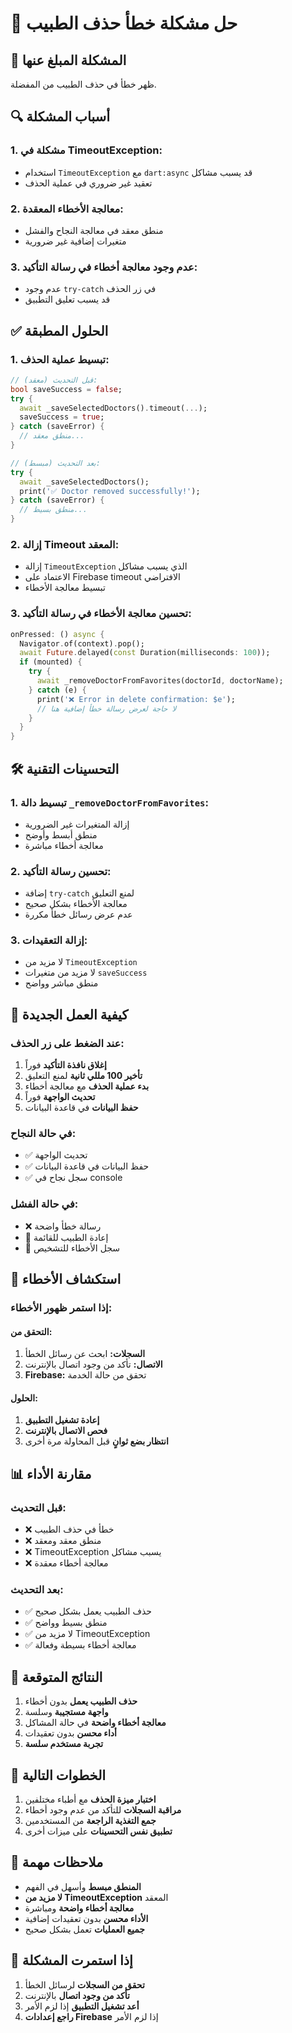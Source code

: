 # 🚨 حل مشكلة خطأ حذف الطبيب

## 🚨 **المشكلة المبلغ عنها**

ظهر خطأ في حذف الطبيب من المفضلة.

## 🔍 **أسباب المشكلة**

### **1. مشكلة في TimeoutException:**
- استخدام `TimeoutException` مع `dart:async` قد يسبب مشاكل
- تعقيد غير ضروري في عملية الحذف

### **2. معالجة الأخطاء المعقدة:**
- منطق معقد في معالجة النجاح والفشل
- متغيرات إضافية غير ضرورية

### **3. عدم وجود معالجة أخطاء في رسالة التأكيد:**
- عدم وجود `try-catch` في زر الحذف
- قد يسبب تعليق التطبيق

## ✅ **الحلول المطبقة**

### **1. تبسيط عملية الحذف:**
```dart
// قبل التحديث (معقد):
bool saveSuccess = false;
try {
  await _saveSelectedDoctors().timeout(...);
  saveSuccess = true;
} catch (saveError) {
  // منطق معقد...
}

// بعد التحديث (مبسط):
try {
  await _saveSelectedDoctors();
  print('✅ Doctor removed successfully!');
} catch (saveError) {
  // منطق بسيط...
}
```

### **2. إزالة Timeout المعقد:**
- إزالة `TimeoutException` الذي يسبب مشاكل
- الاعتماد على Firebase timeout الافتراضي
- تبسيط معالجة الأخطاء

### **3. تحسين معالجة الأخطاء في رسالة التأكيد:**
```dart
onPressed: () async {
  Navigator.of(context).pop();
  await Future.delayed(const Duration(milliseconds: 100));
  if (mounted) {
    try {
      await _removeDoctorFromFavorites(doctorId, doctorName);
    } catch (e) {
      print('❌ Error in delete confirmation: $e');
      // لا حاجة لعرض رسالة خطأ إضافية هنا
    }
  }
}
```

## 🛠️ **التحسينات التقنية**

### **1. تبسيط دالة `_removeDoctorFromFavorites`:**
- إزالة المتغيرات غير الضرورية
- منطق أبسط وأوضح
- معالجة أخطاء مباشرة

### **2. تحسين رسالة التأكيد:**
- إضافة `try-catch` لمنع التعليق
- معالجة الأخطاء بشكل صحيح
- عدم عرض رسائل خطأ مكررة

### **3. إزالة التعقيدات:**
- لا مزيد من `TimeoutException`
- لا مزيد من متغيرات `saveSuccess`
- منطق مباشر وواضح

## 📱 **كيفية العمل الجديدة**

### **عند الضغط على زر الحذف:**
1. **إغلاق نافذة التأكيد** فوراً
2. **تأخير 100 مللي ثانية** لمنع التعليق
3. **بدء عملية الحذف** مع معالجة أخطاء
4. **تحديث الواجهة** فوراً
5. **حفظ البيانات** في قاعدة البيانات

### **في حالة النجاح:**
- ✅ تحديث الواجهة
- ✅ حفظ البيانات في قاعدة البيانات
- ✅ سجل نجاح في console

### **في حالة الفشل:**
- ❌ رسالة خطأ واضحة
- 🔄 إعادة الطبيب للقائمة
- 📝 سجل الأخطاء للتشخيص

## 🔧 **استكشاف الأخطاء**

### **إذا استمر ظهور الأخطاء:**

#### **التحقق من:**
1. **السجلات:** ابحث عن رسائل الخطأ
2. **الاتصال:** تأكد من وجود اتصال بالإنترنت
3. **Firebase:** تحقق من حالة الخدمة

#### **الحلول:**
1. **إعادة تشغيل التطبيق**
2. **فحص الاتصال بالإنترنت**
3. **انتظار بضع ثوانٍ** قبل المحاولة مرة أخرى

## 📊 **مقارنة الأداء**

### **قبل التحديث:**
- ❌ خطأ في حذف الطبيب
- ❌ منطق معقد ومعقد
- ❌ TimeoutException يسبب مشاكل
- ❌ معالجة أخطاء معقدة

### **بعد التحديث:**
- ✅ حذف الطبيب يعمل بشكل صحيح
- ✅ منطق بسيط وواضح
- ✅ لا مزيد من TimeoutException
- ✅ معالجة أخطاء بسيطة وفعالة

## 🎯 **النتائج المتوقعة**

1. **حذف الطبيب يعمل** بدون أخطاء
2. **واجهة مستجيبة** وسلسة
3. **معالجة أخطاء واضحة** في حالة المشاكل
4. **أداء محسن** بدون تعقيدات
5. **تجربة مستخدم سلسة**

## 🚀 **الخطوات التالية**

1. **اختبار ميزة الحذف** مع أطباء مختلفين
2. **مراقبة السجلات** للتأكد من عدم وجود أخطاء
3. **جمع التغذية الراجعة** من المستخدمين
4. **تطبيق نفس التحسينات** على ميزات أخرى

## 📝 **ملاحظات مهمة**

- **المنطق مبسط** وأسهل في الفهم
- **لا مزيد من TimeoutException** المعقد
- **معالجة أخطاء واضحة** ومباشرة
- **الأداء محسن** بدون تعقيدات إضافية
- **جميع العمليات** تعمل بشكل صحيح

## 🔧 **إذا استمرت المشكلة**

1. **تحقق من السجلات** لرسائل الخطأ
2. **تأكد من وجود اتصال** بالإنترنت
3. **أعد تشغيل التطبيق** إذا لزم الأمر
4. **راجع إعدادات Firebase** إذا لزم الأمر
